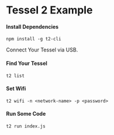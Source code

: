 # Tessel 2 Example

#### Install Dependencies

```
npm install -g t2-cli
```

Connect Your Tessel via USB.

#### Find Your Tessel
```
t2 list
```

#### Set Wifi

```
t2 wifi -n <network-name> -p <password>
```

#### Run Some Code

```
t2 run index.js
```
